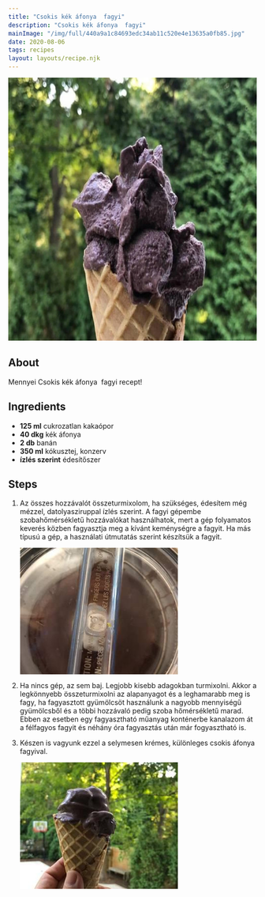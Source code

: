 ```yaml
---
title: "Csokis kék áfonya  fagyi"
description: "Csokis kék áfonya  fagyi"
mainImage: "/img/full/440a9a1c84693edc34ab11c520e4e13635a0fb85.jpg"
date: 2020-08-06
tags: recipes
layout: layouts/recipe.njk
---
```

                        
<p align="center"><a href="https://cookpad.com/hu/receptek/13354860-csokis-kek-afonya-fagyi" rel="Recipe source page"><img width="751" height="532" src="/img/full/440a9a1c84693edc34ab11c520e4e13635a0fb85.jpg"/></a></p>

## About
Mennyei Csokis kék áfonya  fagyi recept! 

>  

## Ingredients
* **125 ml** cukrozatlan kakaópor
* **40 dkg** kék áfonya
* **2 db** banán
* **350 ml** kókusztej, konzerv
* **ízlés szerint** édesítőszer

## Steps

1. Az összes hozzávalót összeturmixolom, ha szükséges, édesítem még mézzel, datolyasziruppal ízlés szerint. A fagyi gépembe szobahőmérsékletű hozzávalókat használhatok, mert a gép folyamatos keverés közben fagyasztja meg a kívánt keménységre a fagyit. Ha más típusú a gép, a használati útmutatás szerint készítsük a fagyit.
 
    <p><img width="320" height="256" align="left" src="/img/full/8dc20e4b23f8dc14b47399cbfe9cea7e4377a181.jpg"/></p><div style="clear: both"/>

2. Ha nincs gép, az sem baj. Legjobb kisebb adagokban turmixolni. Akkor a legkönnyebb összeturmixolni az alapanyagot és a leghamarabb meg is fagy, ha fagyasztott gyümölcsöt használunk a nagyobb mennyiségű gyümölcsből és a többi hozzávaló pedig szoba hőmérsékletű marad. Ebben az esetben egy fagyasztható műanyag konténerbe kanalazom át a félfagyos fagyit és néhány óra fagyasztás után már fogyasztható is.
 
    <div style="clear: both"/>

3. Készen is vagyunk ezzel a selymesen krémes, különleges csokis áfonya fagyival.
 
    <p><img width="320" height="256" align="left" src="/img/full/5c8be3d4eb95a536637676ab1108aa39868f18d1.jpg"/></p><div style="clear: both"/>

